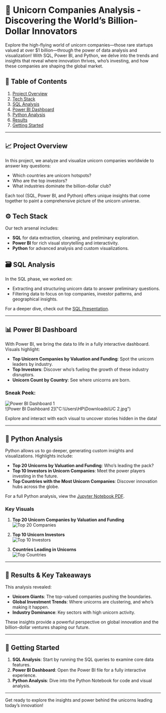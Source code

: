# 🦄 Unicorn Companies Analysis - Discovering the World’s Billion-Dollar Innovators

Explore the high-flying world of unicorn companies—those rare startups valued at over $1 billion—through the power of data analysis and visualization! With SQL, Power BI, and Python, we delve into the trends and insights that reveal where innovation thrives, who’s investing, and how these companies are shaping the global market.

## 🌟 Table of Contents

1. [Project Overview](#project-overview)
2. [Tech Stack](#tech-stack)
3. [SQL Analysis](#sql-analysis)
4. [Power BI Dashboard](#power-bi-dashboard)
5. [Python Analysis](#python-analysis)
6. [Results](#results)
7. [Getting Started](#getting-started)

---

## 📈 Project Overview

In this project, we analyze and visualize unicorn companies worldwide to answer key questions:
- Which countries are unicorn hotspots?
- Who are the top investors?
- What industries dominate the billion-dollar club?

Each tool (SQL, Power BI, and Python) offers unique insights that come together to paint a comprehensive picture of the unicorn universe.

## ⚙️ Tech Stack

Our tech arsenal includes:
- **SQL** for data extraction, cleaning, and preliminary exploration.
- **Power BI** for rich visual storytelling and interactivity.
- **Python** for advanced analysis and custom visualizations.

## 🗃️ SQL Analysis

In the SQL phase, we worked on:
- Extracting and structuring unicorn data to answer preliminary questions.
- Filtering data to focus on top companies, investor patterns, and geographical insights.

For a deeper dive, check out the [SQL Presentation](https://github.com/MirAb-77/Unicorn-Companies-Analysis-/blob/main/SQL%20FILES/Preseentation.pptx).

---

## 📊 Power BI Dashboard

With Power BI, we bring the data to life in a fully interactive dashboard. Visuals highlight:
- **Top Unicorn Companies by Valuation and Funding**: Spot the unicorn leaders by industry.
- **Top Investors**: Discover who’s fueling the growth of these industry disruptors.
- **Unicorn Count by Country**: See where unicorns are born.

### Sneak Peek:
![Power BI Dashboard 1]("C:\Users\HP\Downloads\UC.jpg")  
![Power BI Dashboard 2]("C:\Users\HP\Downloads\UC 2.jpg")

Explore and interact with each visual to uncover stories hidden in the data!

---

## 🐍 Python Analysis

Python allows us to go deeper, generating custom insights and visualizations. Highlights include:
- **Top 20 Unicorns by Valuation and Funding**: Who’s leading the pack?
- **Top 10 Investors in Unicorn Companies**: Meet the power players investing in the future.
- **Top Countries with the Most Unicorn Companies**: Discover innovation hubs across the globe.

For a full Python analysis, view the [Jupyter Notebook PDF](https://github.com/MirAb-77/Unicorn-Companies-Analysis-/blob/main/Python%20Files/UC.html).

### Key Visuals
1. **Top 20 Unicorn Companies by Valuation and Funding**  
   ![Top 20 Companies]("C:\Users\HP\Downloads\fb.jpg")

2. **Top 10 Unicorn Investors**  
   ![Top 10 Investors]("C:\Users\HP\Downloads\investors.jpg")

3. **Countries Leading in Unicorns**  
   ![Top Countries]("C:\Users\HP\Downloads\ccc.jpg")

---

## 📌 Results & Key Takeaways

This analysis revealed:
- **Unicorn Giants**: The top-valued companies pushing the boundaries.
- **Global Investment Trends**: Where unicorns are clustering, and who’s making it happen.
- **Industry Dominance**: Key sectors with high unicorn activity.

These insights provide a powerful perspective on global innovation and the billion-dollar ventures shaping our future.

---

## 🚀 Getting Started

1. **SQL Analysis**: Start by running the SQL queries to examine core data features.
2. **Power BI Dashboard**: Open the Power BI file for a fully interactive experience.
3. **Python Analysis**: Dive into the Python Notebook for code and visual analysis.

---

Get ready to explore the insights and power behind the unicorns leading today’s innovation!
